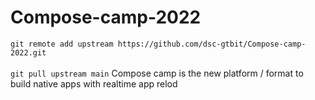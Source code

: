 # Compose-camp-2022

```git remote add upstream https://github.com/dsc-gtbit/Compose-camp-2022.git``` <br><br>
```git pull upstream main```
Compose camp is the new platform / format to build native apps with realtime app relod

